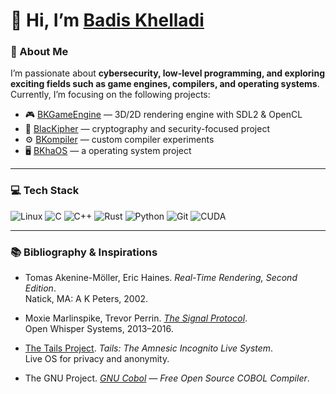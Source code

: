 # 👋 Hi, I’m [Badis Khelladi](https://www.linkedin.com/in/badis-khelladi-360656349/)   

### 💫 About Me
I’m passionate about **cybersecurity, low-level programming, and exploring exciting fields such as game engines, compilers, and operating systems**.  
Currently, I’m focusing on the following projects:  

- 🎮 [BKGameEngine](https://github.com/katpercent/BKGameEngine) — 3D/2D rendering engine with SDL2 & OpenCL
- 🔐 [BlacKipher](https://github.com/katpercent/BlacKipher) — cryptography and security-focused project  
- ⚙️ [BKompiler](https://github.com/katpercent/BKompiler) — custom compiler experiments  
- 🖥️ [BKhaOS](https://github.com/katpercent/BlacKhaOS) — a operating system project  

---

### 💻 Tech Stack
![Linux](https://img.shields.io/badge/linux-%23FCC624.svg?style=for-the-badge&logo=linux&logoColor=black) 
![C](https://img.shields.io/badge/c-%2300599C.svg?style=for-the-badge&logo=c&logoColor=white) 
![C++](https://img.shields.io/badge/c++-%2300599C.svg?style=for-the-badge&logo=c%2B%2B&logoColor=white) 
![Rust](https://img.shields.io/badge/rust-%23000000.svg?style=for-the-badge&logo=rust&logoColor=white) 
![Python](https://img.shields.io/badge/python-3670A0?style=for-the-badge&logo=python&logoColor=ffdd54) 
![Git](https://img.shields.io/badge/git-%23F05033.svg?style=for-the-badge&logo=git&logoColor=white) 
![CUDA](https://img.shields.io/badge/cuda-000000.svg?style=for-the-badge&logo=nVIDIA&logoColor=green) 

---

### 📚 Bibliography & Inspirations

- Tomas Akenine-Möller, Eric Haines. *Real-Time Rendering, Second Edition*.  
  Natick, MA: A K Peters, 2002.  

- Moxie Marlinspike, Trevor Perrin. *[The Signal Protocol](https://signal.org/docs/)*.  
  Open Whisper Systems, 2013–2016.  

- [The Tails Project](https://tails.net). *Tails: The Amnesic Incognito Live System*.  
  Live OS for privacy and anonymity.  

- The GNU Project. *[GNU Cobol](https://www.gnu.org/software/gnucobol/) — Free Open Source COBOL Compiler*.  
